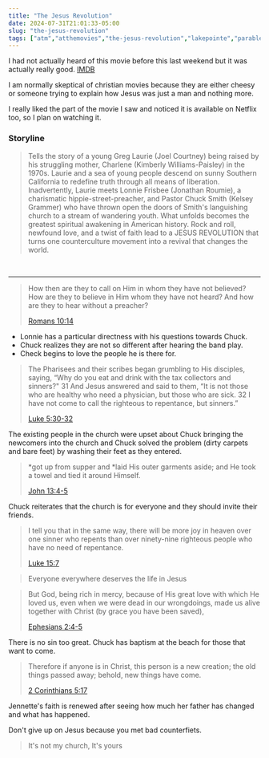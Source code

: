 ```yaml
---
title: "The Jesus Revolution"
date: 2024-07-31T21:01:33-05:00
slug: "the-jesus-revolution"
tags: ["atm","atthemovies","the-jesus-revolution","lakepointe","parable"]
---
```


I had not actually heard of this movie before this last weekend but it was actually really good. [IMDB](https://www.imdb.com/title/tt10098448)

I am normally skeptical of christian movies because they are either cheesy or someone trying to explain how Jesus was just a man and nothing more.

I really liked the part of the movie I saw and noticed it is available on Netflix too, so I plan on watching it.


### Storyline
> Tells the story of a young Greg Laurie (Joel Courtney) being raised by his struggling mother, Charlene (Kimberly Williams-Paisley) in the 1970s. Laurie and a sea of young people descend on sunny Southern California to redefine truth through all means of liberation. Inadvertently, Laurie meets Lonnie Frisbee (Jonathan Roumie), a charismatic hippie-street-preacher, and Pastor Chuck Smith (Kelsey Grammer) who have thrown open the doors of Smith's languishing church to a stream of wandering youth. What unfolds becomes the greatest spiritual awakening in American history. Rock and roll, newfound love, and a twist of faith lead to a JESUS REVOLUTION that turns one counterculture movement into a revival that changes the world.

<br />

---

> How then are they to call on Him in whom they have not believed? How are they to believe in Him whom they have not heard? And how are they to hear without a preacher?
> 
> [Romans 10:14](https://www.biblegateway.com/passage/?search=Romans+10%3A14&version=NASB)

* Lonnie has a particular directness with his questions towards Chuck.
* Chuck realizes they are not so different after hearing the band play.
* Check begins to love the people he is there for.


> The Pharisees and their scribes began grumbling to His disciples, saying, “Why do you eat and drink with the tax collectors and sinners?" 31 And Jesus answered and said to them, “It is not those who are healthy who need a physician, but those who are sick. 32 I have not come to call the righteous to repentance, but sinners.”
> 
> [Luke 5:30-32](https://www.biblegateway.com/passage/?search=Luke+5%3A30-32&version=NASB)

The existing people in the church were upset about Chuck bringing the newcomers into the church and Chuck
solved the problem (dirty carpets and bare feet) by washing their feet as they entered.

> *got up from supper and *laid His outer garments aside; and He took a towel and tied it around Himself.
> 
> [John 13:4-5](https://www.biblegateway.com/passage/?search=John+13%3A4-5&version=NASB)


Chuck reiterates that the church is for everyone and they should invite their friends.

> I tell you that in the same way, there will be more joy in heaven over one sinner who repents than over ninety-nine righteous people who have no need of repentance.
> 
> [Luke 15:7](https://www.biblegateway.com/passage/?search=Luke+15%3A7&version=NASB)


> Everyone everywhere deserves the life in Jesus

> But God, being rich in mercy, because of His great love with which He loved us, even when we were dead in our wrongdoings, made us alive together with Christ (by grace you have been saved),
> 
> [Ephesians 2:4-5](https://www.biblegateway.com/passage/?search=Ephesians+2%3A4-5&version=NASB)


There is no sin too great. Chuck has baptism at the beach for those that want to come.

> Therefore if anyone is in Christ, this person is a new creation; the old things passed away; behold, new things have come.
>
> [2 Corinthians 5:17](https://www.biblegateway.com/passage/?search=2+Corinthians+5%3A17&version=NASB)

Jennette's faith is renewed after seeing how much her father has changed and what has happened.

Don't give up on Jesus because you met bad counterfiets.

> It's not my church, It's yours